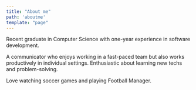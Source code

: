 ```yaml
---
title: "About me"
path: 'aboutme'
template: "page"
---
```


Recent graduate in Computer Science with one-year experience in software development.

A communicator who enjoys working in a fast-paced team but also works productively in individual settings.
Enthusiastic about learning new techs and problem-solving.

Love watching soccer games and playing Football Manager.